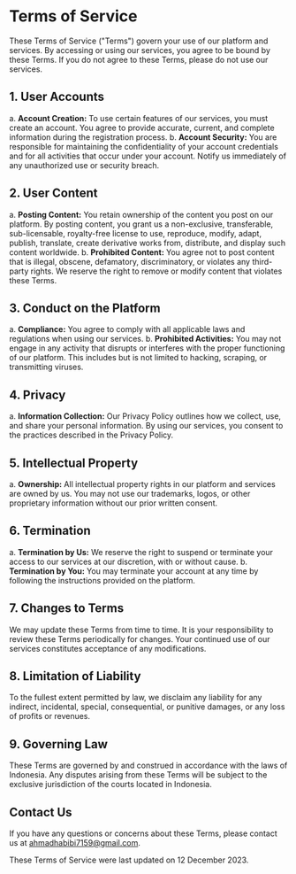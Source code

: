 # Terms of Service

These Terms of Service ("Terms") govern your use of our platform and services.
By accessing or using our services, you agree to be bound by these Terms. If
you do not agree to these Terms, please do not use our services.

## 1. User Accounts

a. **Account Creation:** To use certain features of our services, you must
   create an account. You agree to provide accurate, current, and complete
   information during the registration process.
b. **Account Security:** You are responsible for maintaining the
   confidentiality of your account credentials and for all activities that
   occur under your account. Notify us immediately of any unauthorized use or
   security breach.

## 2. User Content

a. **Posting Content:** You retain ownership of the content you post on our
   platform. By posting content, you grant us a non-exclusive, transferable,
   sub-licensable, royalty-free license to use, reproduce, modify, adapt,
   publish, translate, create derivative works from, distribute, and display
   such content worldwide.
b. **Prohibited Content:** You agree not to post content that is illegal,
   obscene, defamatory, discriminatory, or violates any third-party rights. We
   reserve the right to remove or modify content that violates these Terms.

## 3. Conduct on the Platform

a. **Compliance:** You agree to comply with all applicable laws and regulations
   when using our services.
b. **Prohibited Activities:** You may not engage in any activity that disrupts
   or interferes with the proper functioning of our platform. This includes but
   is not limited to hacking, scraping, or transmitting viruses.

## 4. Privacy

a. **Information Collection:** Our Privacy Policy outlines how we collect, use,
   and share your personal information. By using our services, you consent to
   the practices described in the Privacy Policy.

## 5. Intellectual Property

a. **Ownership:** All intellectual property rights in our platform and services
   are owned by us. You may not use our trademarks, logos, or other proprietary
   information without our prior written consent.

## 6. Termination

a. **Termination by Us:** We reserve the right to suspend or terminate your
   access to our services at our discretion, with or without cause.
b. **Termination by You:** You may terminate your account at any time by
   following the instructions provided on the platform.

## 7. Changes to Terms

We may update these Terms from time to time. It is your responsibility to
review these Terms periodically for changes. Your continued use of our services
constitutes acceptance of any modifications.

## 8. Limitation of Liability

To the fullest extent permitted by law, we disclaim any liability for any
indirect, incidental, special, consequential, or punitive damages, or any loss
of profits or revenues.

## 9. Governing Law

These Terms are governed by and construed in accordance with the laws of
Indonesia. Any disputes arising from these Terms will be subject to the
exclusive jurisdiction of the courts located in Indonesia.

## Contact Us

If you have any questions or concerns about these Terms, please contact us at
[ahmadhabibi7159@gmail.com](mailto:ahmadhabibi7159@gmail.com).

These Terms of Service were last updated on 12 December 2023.